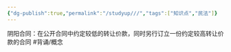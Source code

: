 ```yaml
---
{"dg-publish":true,"permalink":"/studyup///","tags":["知识点","民法"]}
---
```


阴阳合同：在公开合同中约定较低的转让价款，同时另行订立一份约定较高转让价款的合同 #背诵/概念 